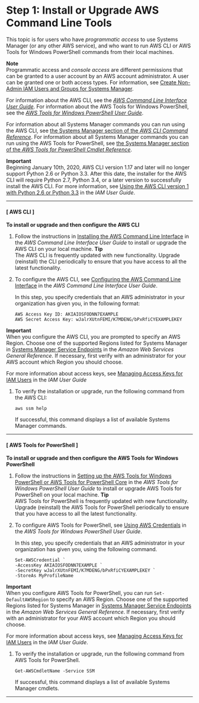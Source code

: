 # Step 1: Install or Upgrade AWS Command Line Tools<a name="getting-started-cli"></a>

This topic is for users who have *programmatic access* to use Systems Manager \(or any other AWS service\), and who want to run AWS CLI or AWS Tools for Windows PowerShell commands from their local machines\. 

**Note**  
Programmatic access and *console access* are different permissions that can be granted to a user account by an AWS account administrator\. A user can be granted one or both access types\. For information, see [ Create Non\-Admin IAM Users and Groups for Systems Manager](setup-create-iam-user.md)\.

For information about the AWS CLI, see the *[AWS Command Line Interface User Guide](https://docs.aws.amazon.com/cli/latest/userguide/)*\. For information about the AWS Tools for Windows PowerShell, see the *[AWS Tools for Windows PowerShell User Guide](https://docs.aws.amazon.com/powershell/latest/userguide/)*\.

For information about all Systems Manager commands you can run using the AWS CLI, see [the Systems Manager section of the *AWS CLI Command Reference*](https://docs.aws.amazon.com/cli/latest/reference/ssm/index.html)\. For information about all Systems Manager commands you can run using the AWS Tools for PowerShell, see [the Systems Manager section of the *AWS Tools for PowerShell Cmdlet Reference*](https://docs.aws.amazon.com/powershell/latest/reference/items/AWS_Systems_Manager_cmdlets.html)\.

**Important**  
Beginning January 10th, 2020, AWS CLI version 1\.17 and later will no longer support Python 2\.6 or Python 3\.3\. After this date, the installer for the AWS CLI will require Python 2\.7, Python 3\.4, or a later version to successfully install the AWS CLI\. For more information, see [Using the AWS CLI version 1 with Python 2\.6 or Python 3\.3](https://docs.aws.amazon.com/cli/latest/userguide/deprecate-python-26-33.html) in the *IAM User Guide*\.

------
#### [ AWS CLI ]

**To install or upgrade and then configure the AWS CLI**

1. Follow the instructions in [Installing the AWS Command Line Interface](https://docs.aws.amazon.com/cli/latest/userguide/installing.html) in the *AWS Command Line Interface User Guide* to install or upgrade the AWS CLI on your local machine\.
**Tip**  
The AWS CLI is frequently updated with new functionality\. Upgrade \(reinstall\) the CLI periodically to ensure that you have access to all the latest functionality\.

1. To configure the AWS CLI, see [Configuring the AWS Command Line Interface](https://docs.aws.amazon.com/cli/latest/userguide/cli-chap-getting-started.html) in the *AWS Command Line Interface User Guide*\.

   In this step, you specify credentials that an AWS administrator in your organization has given you, in the following format:

   ```
   AWS Access Key ID: AKIAIOSFODNN7EXAMPLE
   AWS Secret Access Key: wJalrXUtnFEMI/K7MDENG/bPxRfiCYEXAMPLEKEY
   ```
**Important**  
When you configure the AWS CLI, you are prompted to specify an AWS Region\. Choose one of the supported Regions listed for Systems Manager in [Systems Manager Service Endpoints](https://docs.aws.amazon.com/general/latest/gr/ssm.html#ssm_region) in the *Amazon Web Services General Reference*\. If necessary, first verify with an administrator for your AWS account which Region you should choose\.

   For more information about access keys, see [Managing Access Keys for IAM Users](https://docs.aws.amazon.com/IAM/latest/UserGuide/ManagingCredentials.html) in the *IAM User Guide*

1. To verify the installation or upgrade, run the following command from the AWS CLI:

   ```
   aws ssm help
   ```

   If successful, this command displays a list of available Systems Manager commands\.

------
#### [ AWS Tools for PowerShell ]

**To install or upgrade and then configure the AWS Tools for Windows PowerShell**

1. Follow the instructions in [Setting up the AWS Tools for Windows PowerShell or AWS Tools for PowerShell Core](https://docs.aws.amazon.com/powershell/latest/userguide/pstools-getting-set-up.html) in the *AWS Tools for Windows PowerShell User Guide* to install or upgrade AWS Tools for PowerShell on your local machine\.
**Tip**  
AWS Tools for PowerShell is frequently updated with new functionality\. Upgrade \(reinstall\) the AWS Tools for PowerShell periodically to ensure that you have access to all the latest functionality\.

1. To configure AWS Tools for PowerShell, see [Using AWS Credentials](https://docs.aws.amazon.com/powershell/latest/userguide/specifying-your-aws-credentials.html) in the *AWS Tools for Windows PowerShell User Guide*\.

   In this step, you specify credentials that an AWS administrator in your organization has given you, using the following command\.

   ```
   Set-AWSCredential `
   -AccessKey AKIAIOSFODNN7EXAMPLE `
   -SecretKey wJalrXUtnFEMI/K7MDENG/bPxRfiCYEXAMPLEKEY `
   -StoreAs MyProfileName
   ```
**Important**  
When you configure AWS Tools for PowerShell, you can run `Set-DefaultAWSRegion` to specify an AWS Region\. Choose one of the supported Regions listed for Systems Manager in [Systems Manager Service Endpoints](https://docs.aws.amazon.com/general/latest/gr/ssm.html#ssm_region) in the *Amazon Web Services General Reference*\. If necessary, first verify with an administrator for your AWS account which Region you should choose\.

   For more information about access keys, see [Managing Access Keys for IAM Users](https://docs.aws.amazon.com/IAM/latest/UserGuide/ManagingCredentials.html) in the *IAM User Guide*\.

1. To verify the installation or upgrade, run the following command from AWS Tools for PowerShell\.

   ```
   Get-AWSCmdletName -Service SSM
   ```

   If successful, this command displays a list of available Systems Manager cmdlets\.

------
